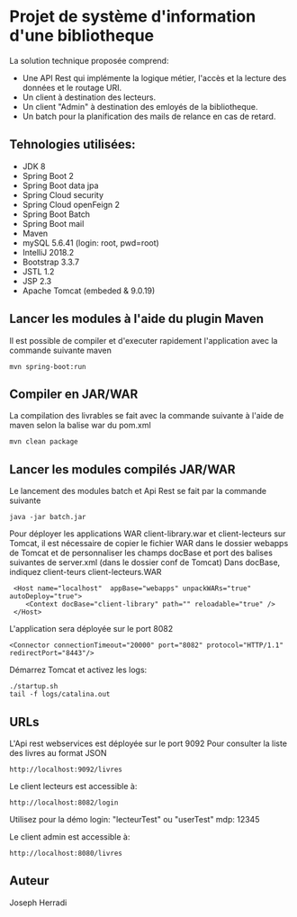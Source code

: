 # Projet de système d'information d'une bibliotheque
La solution technique proposée comprend:
* Une API Rest qui implémente la logique métier, l'accès et la lecture des données et le routage URI.
* Un client à destination des lecteurs.
* Un client "Admin" à destination des emloyés de la bibliotheque.
* Un batch pour la planification des mails de relance en cas de retard.



## Tehnologies utilisées:
* JDK 8
* Spring Boot 2
* Spring Boot data jpa
* Spring Cloud security
* Spring Cloud openFeign 2
* Spring Boot Batch
* Spring Boot mail
* Maven
* mySQL 5.6.41 (login: root, pwd=root)
* IntelliJ 2018.2
* Bootstrap 3.3.7
* JSTL 1.2
* JSP  2.3
* Apache Tomcat (embeded & 9.0.19)



## Lancer les modules à l'aide du plugin Maven

Il est possible de compiler et d'executer rapidement l'application avec la commande suivante maven

```
mvn spring-boot:run
```

## Compiler en JAR/WAR

La compilation des livrables se fait avec la commande suivante à l'aide de maven selon la balise <packaging>war</packaging> du pom.xml
```
mvn clean package
```

## Lancer les modules compilés JAR/WAR
Le lancement des modules batch et Api Rest se fait par la commande suivante
```
java -jar batch.jar
```
Pour déployer les applications WAR client-library.war et client-lecteurs sur Tomcat, il est nécessaire de copier le fichier WAR dans le dossier webapps de Tomcat et de personnaliser les champs docBase et port des balises suivantes de server.xml (dans le dossier conf de Tomcat)
Dans docBase, indiquez client-teurs client-lecteurs.WAR
```
 <Host name="localhost"  appBase="webapps" unpackWARs="true" autoDeploy="true">
    <Context docBase="client-library" path="" reloadable="true" />
 </Host>

```

L'application sera déployée sur le port 8082
```
<Connector connectionTimeout="20000" port="8082" protocol="HTTP/1.1" redirectPort="8443"/>
```
Démarrez Tomcat et activez les logs:
```
./startup.sh
tail -f logs/catalina.out

```


## URLs

L'Api rest webservices est déployée sur le port 9092
Pour consulter la liste des livres au format JSON
```
http://localhost:9092/livres
```

Le client lecteurs est accessible à:

```
http://localhost:8082/login
```
Utilisez pour la démo
login: "lecteurTest" ou "userTest"
mdp: 12345 

Le client admin est accessible à:
```
http://localhost:8080/livres
```

## Auteur

Joseph Herradi
